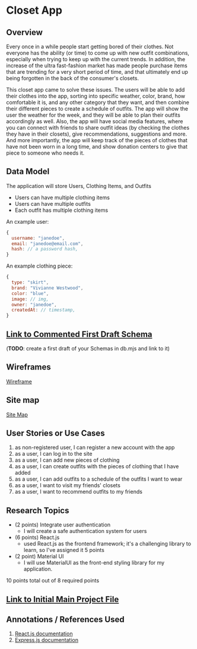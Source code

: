 
# Closet App

## Overview

Every once in a while people start getting bored of their clothes. Not everyone has the ability (or time) to come up with new outfit combinations, especially when trying to keep up with the current trends. In addition, the increase of the ultra fast-fashion market has made people purchase items that are trending for a very short period of time, and that ultimately end up being forgotten in the back of the consumer's closets.

This closet app came to solve these issues. The users will be able to add their clothes into the app, sorting into specific weather, color, brand, how comfortable it is, and any other category that they want, and then combine their different pieces to create a schedule of outfits. The app will show the user the weather for the week, and they will be able to plan their outfits accordingly as well. Also, the app will have social media features, where you can connect with friends to share outfit ideas (by checking the clothes they have in their closets), give recommendations, suggestions and more. And more importantly, the app will keep track of the pieces of clothes that have not been worn in a long time, and show donation centers to give that piece to someone who needs it.

## Data Model

The application will store Users, Clothing Items, and Outfits

- Users can have multiple clothing items
- Users can have multiple outfits
- Each outfit has multiple clothing items

An cxample user:

```javascript
{
  username: "janedoe",
  email: "janedoe@email.com",
  hash: // a password hash,
}
```

An example clothing piece:

```javascript
{
  type: "skirt", 
  brand: "Vivianne Westwood", 
  color: "blue", 
  image: // img,
  owner: "janedoe",
  createdAt: // timestamp,
}
```

## [Link to Commented First Draft Schema](db.mjs)

(__TODO__: create a first draft of your Schemas in db.mjs and link to it)

## Wireframes

[Wireframe](https://www.figma.com/file/J15QZVMA2x1RiJQWeFpf2H/wireframe-closet-app?node-id=0%3A1)

## Site map

[Site Map](https://www.figma.com/file/CMOq4vij5YLOxh6263dw5W/site-map-closet-app?node-id=0%3A1)

## User Stories or Use Cases

1. as non-registered user, I can register a new account with the app
2. as a user, I can log in to the site
3. as a user, I can add new pieces of clothing
4. as a user, I can create outfits with the pieces of clothing that I have added
5. as a user, I can add outfits to a schedule of the outfits I want to wear
6. as a user, I want to visit my friends' closets
7. as a user, I want to recommend outfits to my friends

## Research Topics

- (2 points) Integrate user authentication
  - I will create a safe authentication system for users
- (6 points) React.js
  - used React.js as the frontend framework; it's a challenging library to learn, so I've assigned it 5 points
- (2 point) Material UI
  - I will use MaterialUI as the front-end styling library for my application.

10 points total out of 8 required points

## [Link to Initial Main Project File](app.mjs)

## Annotations / References Used

1. [React.js documentation](https://reactjs.org/docs/getting-started.html?/)
2. [Express.js documentation](https://expressjs.com/en/starter/installing.html)
